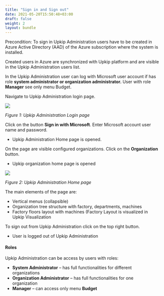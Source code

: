 ```yaml
---
title: "Sign in and Sign out"
date: 2021-05-20T15:50:48+03:00
draft: false
weight: 2
layout: bundle
---
```


Precondition: To sign in Upkip Administration users have to be created in Azure Active Directory (AAD) of the Azure subscription where the system is installed. 

Created users in Azure are synchronized with Upkip platform and are visible in the Upkip Administration users list.

In the Upkip Administration user can log with Microsoft user account if has role **system administrator or organization administrator.** User with role **Manager** see only menu Budget.

Navigate to Upkip Administration login page.

![](/images/Aspose.Words.c55b6b06-cf77-4ce6-bf35-b1bd3972243e.003.png)

*Figure 1: Upkip Administration Login page*

Click on the button **Sign in with Microsoft**. Enter Microsoft account user name and password.

- Upkip Administration Home page is opened. 

On the page are visible configured organizations. Click on the **Organization** button.

- Upkip organization home page is opened


![](/images/Aspose.Words.c55b6b06-cf77-4ce6-bf35-b1bd3972243e.004.png)

*Figure 2: Upkip Administration Home page*

The main elements of the page are:

- Vertical menus (collapsible)
- Organization tree structure with factory, departments, machines
- Factory floors layout with machines (Factory Layout is visualized in Upkip Visualization

To sign out from Upkip Administration click on the top right button. 

- User is logged out of Upkip Administration

#### Roles
Upkip Administration can be access by users with roles:

- **System Administrator** – has full functionalities for different organizations
- **Organization Administrator** – has full functionalities for one organization
- **Manager** – can access only menu **Budget**

